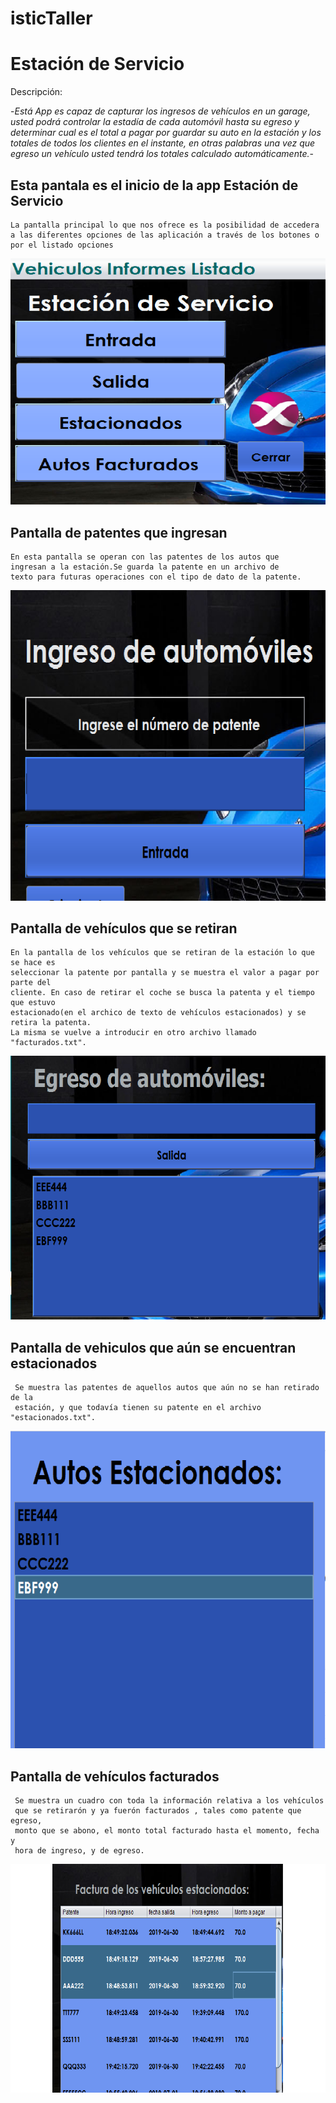 # isticTaller  
 <!DOCTYPE html> 
<html>
 </head>         
<body>      
 <h1>Estación de Servicio</h1>
 
  Descripción:
  
 -*Está App es capaz de capturar los ingresos de vehículos en un garage, 
  usted podrá controlar la estadía de cada automóvil hasta su egreso y 
  determinar cual es el total a pagar por guardar su auto en la estación 
  y los totales de todos los clientes en el instante, en otras palabras 
  una vez que egreso un vehículo usted tendrá los totales calculado automáticamente.*-
 
 <h2>Esta pantala es el inicio de la app Estación de Servicio</h2>
 
 ```````````````
 La pantalla principal lo que nos ofrece es la posibilidad de accedera 
 a las diferentes opciones de las aplicación a través de los botones o 
 por el listado opciones
  ```````````````

![solarized vim](https://github.com/gbon89/isticTaller3JAVA/blob/master/img/principal.png)

<h2>Pantalla de patentes que ingresan</h2>

```````````````
En esta pantalla se operan con las patentes de los autos que
ingresan a la estación.Se guarda la patente en un archivo de
texto para futuras operaciones con el tipo de dato de la patente.

```````````````
![solarized vim](https://github.com/gbon89/isticTaller3JAVA/blob/master/img/entrada.png)

<h2>Pantalla de vehículos que se retiran</h2>

````````````````````
En la pantalla de los vehículos que se retiran de la estación lo que se hace es 
seleccionar la patente por pantalla y se muestra el valor a pagar por parte del 
cliente. En caso de retirar el coche se busca la patenta y el tiempo que estuvo 
estacionado(en el archico de texto de vehículos estacionados) y se retira la patenta. 
La misma se vuelve a introducir en otro archivo llamado "facturados.txt".
````````````````````

![solarized vim](https://github.com/gbon89/isticTaller3JAVA/blob/master/img/Salida.png)

<h2>Pantalla de vehiculos que aún se encuentran estacionados</h2>

```````````````
 Se muestra las patentes de aquellos autos que aún no se han retirado de la 
 estación, y que todavía tienen su patente en el archivo "estacionados.txt".
 ```````````````
 
![solarized vim](https://github.com/gbon89/isticTaller3JAVA/blob/master/img/estacionados.png)

<h2>Pantalla de vehículos facturados</h2>

````````````
 Se muestra un cuadro con toda la información relativa a los vehículos 
 que se retirarón y ya fuerón facturados , tales como patente que egreso, 
 monto que se abono, el monto total facturado hasta el momento, fecha y
 hora de ingreso, y de egreso.
 ````````````
 
![solarized vim](https://github.com/gbon89/isticTaller3JAVA/blob/master/img/facturado.png)


</body>
</html>


